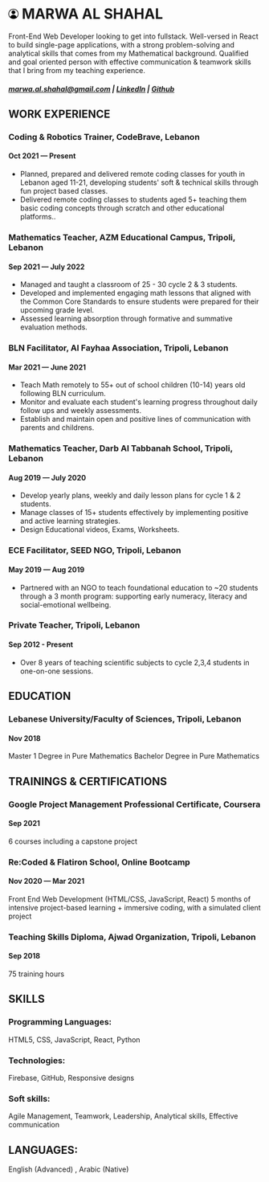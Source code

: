 # <img src="avatar.png" width="20" height="20" /> MARWA AL SHAHAL
Front-End Web Developer looking to get into fullstack. Well-versed in React to build single-page applications, with a strong problem-solving and analytical skills that comes from my Mathematical background. Qualified and goal oriented person with effective communication & teamwork skills that I bring from my teaching experience.
#####  [marwa.al.shahal@gmail.com](marwa.al.shahal@gmail.com) | [LinkedIn](http://www.linkedin.com/in/marwa-al-shahal) | [Github](https://github.com/marwa-shahal) 

## WORK EXPERIENCE 
### **Coding & Robotics Trainer**, CodeBrave, Lebanon                     	                                             
#### Oct 2021 — Present   
- Planned, prepared and delivered remote coding classes for youth in Lebanon aged 11-21, developing students' soft & technical skills through fun project based classes.
- Delivered remote coding classes to students aged 5+ teaching them basic coding concepts through scratch and other educational platforms..
### **Mathematics Teacher**, AZM Educational Campus, Tripoli, Lebanon                     	                     
#### Sep 2021 — July 2022
- Managed and taught a classroom of 25 - 30 cycle 2 & 3 students.
- Developed and implemented engaging math lessons that aligned with the Common Core Standards to ensure students were prepared for their upcoming grade level.
- Assessed learning absorption through formative and summative evaluation methods.

### **BLN Facilitator**, Al Fayhaa Association, Tripoli, Lebanon  			                                  
#### Mar 2021 — June 2021
- Teach Math remotely to 55+ out of school children  (10-14) years old following BLN curriculum.
- Monitor and evaluate each student's learning progress throughout daily follow ups and weekly assessments.
- Establish and maintain open and  positive lines of communication with parents and childrens.

### **Mathematics Teacher**, Darb Al Tabbanah School, Tripoli, Lebanon                     	                     
#### Aug 2019 — July 2020
- Develop yearly plans, weekly and daily lesson plans for cycle 1 & 2 students.
- Manage classes of 15+ students effectively by implementing positive and active learning strategies.
- Design Educational videos, Exams, Worksheets.

### **ECE Facilitator**, SEED NGO, Tripoli, Lebanon  					                    
#### May 2019 — Aug  2019	
- Partnered with an NGO to teach foundational education to ~20 students through a 3 month program: supporting early numeracy, literacy and social-emotional wellbeing.

### **Private Teacher**, Tripoli, Lebanon  	  					                           
#### Sep 2012 - Present
- Over 8 years of teaching scientific subjects to cycle 2,3,4 students in one-on-one sessions.


## EDUCATION
### **Lebanese University/Faculty of Sciences**, Tripoli, Lebanon               
#### Nov 2018 
Master 1 Degree in Pure Mathematics 
Bachelor Degree in Pure Mathematics

## TRAININGS  & CERTIFICATIONS
### **Google Project Management Professional Certificate**, Coursera
#### Sep  2021 
6 courses including a capstone project 

### **Re:Coded & Flatiron School**, Online Bootcamp    
#### Nov 2020 — Mar 2021
Front End Web Development (HTML/CSS, JavaScript, React)
5 months of intensive project-based learning + immersive coding, with a simulated client project 

### **Teaching Skills Diploma**, Ajwad Organization, Tripoli, Lebanon                                                                              
#### Sep  2018 
75 training hours

## SKILLS 
### **Programming Languages:** 
HTML5, CSS, JavaScript, React, Python
### **Technologies:** 
Firebase, GitHub, Responsive designs
### **Soft skills:** 
Agile Management, Teamwork, Leadership, Analytical skills, Effective communication

## LANGUAGES:  
English (Advanced) ,  Arabic (Native)